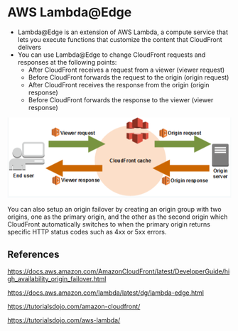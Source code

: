 # AWS Lambda@Edge

- Lambda@Edge is an extension of AWS Lambda, a compute service that lets you execute functions that customize the content that CloudFront delivers
- You can use Lambda@Edge to change CloudFront requests and responses at the following points:
    - After CloudFront receives a request from a viewer (viewer request)
    - Before CloudFront forwards the request to the origin (origin request)
    - After CloudFront receives the response from the origin (origin response)
    - Before CloudFront forwards the response to the viewer (viewer response)

![Alt text](images/lambda-edge.png)


You can also setup an origin failover by creating an origin group with two origins, one as the primary origin, and the other as the second origin which CloudFront automatically switches to when the primary origin returns specific HTTP status codes such as 4xx or 5xx errors.

## References

https://docs.aws.amazon.com/AmazonCloudFront/latest/DeveloperGuide/high_availability_origin_failover.html

https://docs.aws.amazon.com/lambda/latest/dg/lambda-edge.html

https://tutorialsdojo.com/amazon-cloudfront/

https://tutorialsdojo.com/aws-lambda/